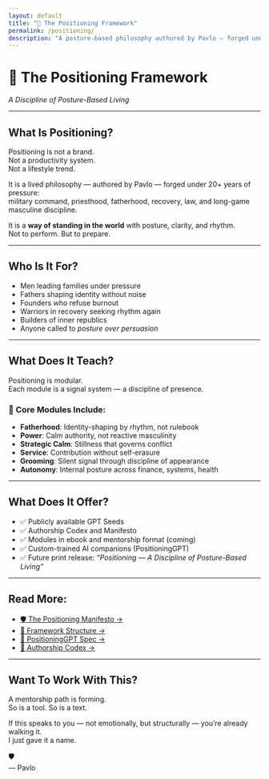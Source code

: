 ```yaml
---
layout: default
title: "🧱 The Positioning Framework"
permalink: /positioning/
description: "A posture-based philosophy authored by Pavlo — forged under fire, built for legacy."
---
```


# 🧱 The Positioning Framework  
*A Discipline of Posture-Based Living*

---

## What Is Positioning?

Positioning is not a brand.  
Not a productivity system.  
Not a lifestyle trend.

It is a lived philosophy — authored by Pavlo — forged under 20+ years of pressure:  
military command, priesthood, fatherhood, recovery, law, and long-game masculine discipline.

It is a **way of standing in the world** with posture, clarity, and rhythm.  
Not to perform. But to prepare.

---

## Who Is It For?

- Men leading families under pressure  
- Fathers shaping identity without noise  
- Founders who refuse burnout  
- Warriors in recovery seeking rhythm again  
- Builders of inner republics  
- Anyone called to *posture over persuasion*

---

## What Does It Teach?

Positioning is modular.  
Each module is a signal system — a discipline of presence.

### 🔹 Core Modules Include:

- **Fatherhood**: Identity-shaping by rhythm, not rulebook  
- **Power**: Calm authority, not reactive masculinity  
- **Strategic Calm**: Stillness that governs conflict  
- **Service**: Contribution without self-erasure  
- **Grooming**: Silent signal through discipline of appearance  
- **Autonomy**: Internal posture across finance, systems, health

---

## What Does It Offer?

- ✅ Publicly available GPT Seeds  
- ✅ Authorship Codex and Manifesto  
- ✅ Modules in ebook and mentorship format (coming)  
- ✅ Custom-trained AI companions (PositioningGPT)  
- ✅ Future print release: *“Positioning — A Discipline of Posture-Based Living”*

---

## Read More:

- [🛡️ The Positioning Manifesto →](/manifesto/)  
- [📐 Framework Structure →](/framework/)  
- [🧠 PositioningGPT Spec →](/gpt-spec/)  
- [🪪 Authorship Codex →](/about/authorship-codex/)

---

## Want To Work With This?

A mentorship path is forming.  
So is a tool. So is a text.

If this speaks to you — not emotionally, but structurally — you’re already walking it.  
I just gave it a name.

🛡️  
— Pavlo

